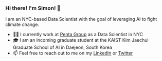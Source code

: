 ### Hi there! I'm Simon! 👋

I am an NYC-based Data Scientist with the goal of leveraging AI to fight climate change.

- 🧑‍💻 I currently work at [Penta Group](https://www.pentagroup.co) as a Data Scientist in NYC
- 🎓 I am an incoming graduate student at the KAIST Kim Jaechul Graduate School of AI in Daejeon, South Korea
- 📫 Feel free to reach out to me on my [LinkedIn](https://www.linkedin.com/in/simonaytes/) or [Twitter](https://twitter.com/s_aytes)
